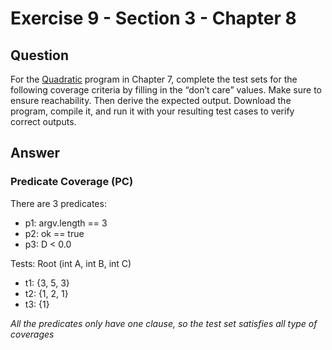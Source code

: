 # Exercise 9 - Section 3 - Chapter 8

## Question 
For the [Quadratic](https://cs.gmu.edu/~offutt/softwaretest/java/Quadratic.java) program in Chapter 7, complete the test sets for the following coverage criteria by filling in the “don’t care” values. Make sure to ensure reachability. Then derive the expected output. Download the program, compile it, and run it with your resulting test cases to verify correct outputs.

## Answer

### Predicate Coverage (PC)
There are 3 predicates:  
- p1: argv.length == 3  
- p2: ok == true  
- p3: D < 0.0  

Tests: Root (int A, int B, int C)
- t1: {3, 5, 3}
- t2: {1, 2, 1}
- t3: {1}  

*All the predicates only have one clause, so the test set satisfies all type of coverages*